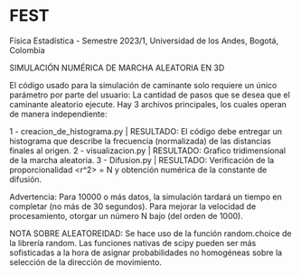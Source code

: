 # FEST
Física Estadística - Semestre 2023/1, Universidad de los Andes, Bogotá, Colombia

SIMULACIÓN NUMÉRICA DE MARCHA ALEATORIA EN 3D

El código usado para la simulación de caminante solo requiere un único parámetro por parte del usuario: La cantidad de pasos que se desea que el caminante aleatorio ejecute. Hay 3 archivos principales, los cuales operan de manera independiente:

1 - creacion_de_histograma.py | RESULTADO: El código debe entregar un histograma que describe la frecuencia (normalizada) de las distancias finales al origen. 
2 - visualizacion.py | RESULTADO: Grafico tridimensional de la marcha aleatoria.
3 - Difusion.py | RESULTADO: Verificación de la proporcionalidad <r^2> = N y obtención numérica de la constante de difusión.

Advertencia: Para 10000 o más datos, la simulación tardará un tiempo en completar (no más de 30 segundos). Para mejorar la velocidad de procesamiento, otorgar un número N bajo (del orden de 1000). 

NOTA SOBRE ALEATOREIDAD: Se hace uso de la función random.choice de la librería random. Las funciones nativas de scipy pueden ser más sofisticadas a la hora de asignar probabilidades no homogéneas sobre la selección de la dirección de movimiento. 


